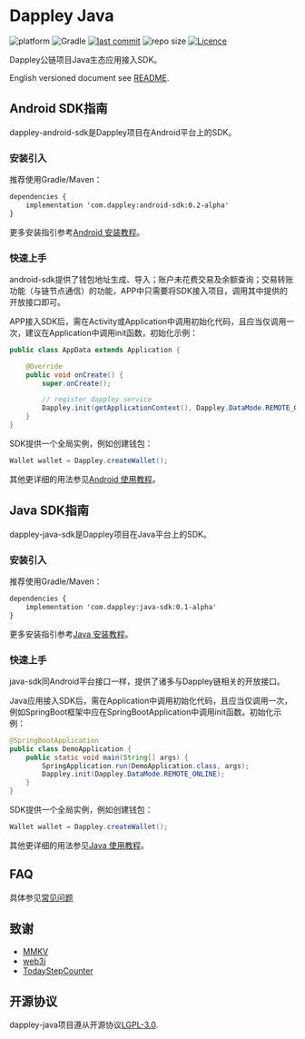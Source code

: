 # Dappley Java

![platform](https://img.shields.io/badge/platform-Android%20%7C%20Java-lightgrey.svg)
![Gradle](https://img.shields.io/badge/Gradle-4.6-brightgreen.svg)
[![last commit](https://img.shields.io/github/last-commit/dappley/dappley-java.svg)](https://github.com/dappley/dappley-java/commits/master)
![repo size](https://img.shields.io/github/repo-size/dappley/dappley-java.svg)
[![Licence](https://img.shields.io/github/license/dappley/dappley-java.svg)](https://github.com/dappley/dappley-java/blob/master/LICENSE)

Dappley公链项目Java生态应用接入SDK。

English versioned document see [README](README.md).

## Android SDK指南
dappley-android-sdk是Dappley项目在Android平台上的SDK。

### 安装引入
推荐使用Gradle/Maven：
```xml
dependencies {
    implementation 'com.dappley:android-sdk:0.2-alpha'
}
```
更多安装指引参考[Android 安装教程](https://github.com/dappley/dappley-java/wiki/android_setup_cn)。

### 快速上手
android-sdk提供了钱包地址生成、导入；账户未花费交易及余额查询；交易转账功能（与链节点通信）的功能，APP中只需要将SDK接入项目，调用其中提供的开放接口即可。

APP接入SDK后，需在Activity或Application中调用初始化代码，且应当仅调用一次，建议在Application中调用init函数，初始化示例：

```java
public class AppData extends Application {

    @Override
    public void onCreate() {
        super.onCreate();

        // register dappley service
        Dappley.init(getApplicationContext(), Dappley.DataMode.REMOTE_ONLINE);
    }
}
```
SDK提供一个全局实例，例如创建钱包：

```java
Wallet wallet = Dappley.createWallet();
```
其他更详细的用法参见[Android 使用教程](https://github.com/dappley/dappley-java/wiki/android_tutorial_cn)。

## Java SDK指南
dappley-java-sdk是Dappley项目在Java平台上的SDK。

### 安装引入
推荐使用Gradle/Maven：
```xml
dependencies {
    implementation 'com.dappley:java-sdk:0.1-alpha'
}
```
更多安装指引参考[Java 安装教程](https://github.com/dappley/dappley-java/wiki/java_setup_cn)。

### 快速上手
java-sdk同Android平台接口一样，提供了诸多与Dappley链相关的开放接口。

Java应用接入SDK后，需在Application中调用初始化代码，且应当仅调用一次，例如SpringBoot框架中应在SpringBootApplication中调用init函数。初始化示例：

```java
@SpringBootApplication
public class DemoApplication {
    public static void main(String[] args) {
        SpringApplication.run(DemoApplication.class, args);
        Dappley.init(Dappley.DataMode.REMOTE_ONLINE);
    }
}
```

SDK提供一个全局实例，例如创建钱包：

```java
Wallet wallet = Dappley.createWallet();
```
其他更详细的用法参见[Java 使用教程](https://github.com/dappley/dappley-java/wiki/java_tutorial_cn)。

## FAQ
具体参见[常见问题](https://github.com/dappley/dappley-java/wiki/FAQ_cn)

## 致谢
* [MMKV](https://github.com/Tencent/MMKV)
* [web3j](https://github.com/web3j/web3j)
* [TodayStepCounter](https://github.com/jiahongfei/TodayStepCounter)

## 开源协议
dappley-java项目遵从开源协议[LGPL-3.0](https://www.gnu.org/licenses/lgpl-3.0.en.html).